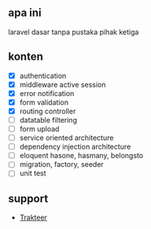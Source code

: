 ## apa ini

laravel dasar tanpa pustaka pihak ketiga

## konten
- [x] authentication
- [x] middleware active session
- [x] error notification
- [x] form validation
- [x] routing controller
- [ ] datatable filtering
- [ ] form upload
- [ ] service oriented architecture
- [ ] dependency injection architecture
- [ ] eloquent hasone, hasmany, belongsto
- [ ] migration, factory, seeder
- [ ] unit test

## support

- [Trakteer](https://trakteer.id/coding_artifisme)